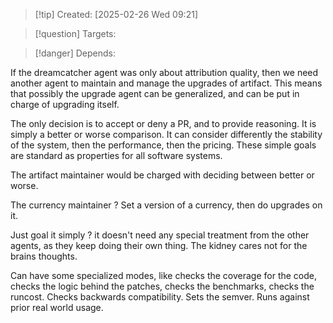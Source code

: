 
>[!tip] Created: [2025-02-26 Wed 09:21]

>[!question] Targets: 

>[!danger] Depends: 

If the dreamcatcher agent was only about attribution quality, then we need another agent to maintain and manage the upgrades of artifact.  This means that possibly the upgrade agent can be generalized, and can be put in charge of upgrading itself.

The only decision is to accept or deny a PR, and to provide reasoning.  It is simply a better or worse comparison.  It can consider differently the stability of the system, then the performance, then the pricing.  These simple goals are standard as properties for all software systems.

The artifact maintainer would be charged with deciding between better or worse.


The currency maintainer ?  Set a version of a currency, then do upgrades on it.

Just goal it simply ? it doesn't need any special treatment from the other agents, as they keep doing their own thing.  The kidney cares not for the brains thoughts.

Can have some specialized modes, like checks the coverage for the code, checks the logic behind the patches, checks the benchmarks, checks the runcost.  Checks backwards compatibility.  Sets the semver.  Runs against prior real world usage.